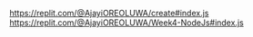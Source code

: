 https://replit.com/@AjayiOREOLUWA/create#index.js
https://replit.com/@AjayiOREOLUWA/Week4-NodeJs#index.js
